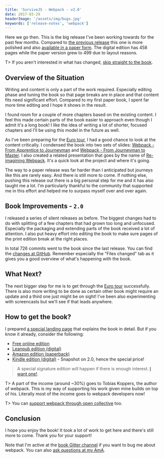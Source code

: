 ```yaml
---
title: 'SurviveJS - Webpack - v2.0'
date: 2017-03-29
headerImage: '/assets/img/bugs.jpg'
keywords: ['release-notes', 'webpack']
---
```


Here we go then. This is the big release I've been working towards for the past few months. Compared to [the previous release](../survivejs-webpack-19) this one is more polished and also [available in a paper form](https://www.amazon.com/dp/9526868803). The digital edition has 458 pages while the paper version grew to 499 due to layout reasons.

T> If you aren't interested in what has changed, [skip straight to the book](/webpack/preface).

## Overview of the Situation

Writing and content is only a part of the work required. Especially editing phase and tuning the book so that page breaks are in place and that content fits need significant effort. Compared to my first paper book, I spent far more time editing and I hope it shows in the result.

I found room for a couple of more chapters based on the existing content. I feel this made certain parts of the book easier to approach even though I admit it's a long book! I like the idea of writing a lot of shorter, focused chapters and I'll be using this model in the future as well.

As I've been preparing for the [Euro tour](../euro-tour-2017), I had a good chance to look at the content critically. I condensed the book into two sets of slides: [Webpack - From Apprentice to Journeyman](https://presentations.survivejs.com/webpack-from-apprentice-to-journeyman) and [Webpack - From Journeyman to Master](https://presentations.survivejs.com/webpack-from-journeyman-to-master/). I also created a related presentation that goes by the name of [Re-imagining Webpack](https://presentations.survivejs.com/re-imagining-webpack/). It's a quick look at the project and where it's going.

The way to a paper release was far harder than I anticipated but journeys like this are rarely easy. And there is still more to come. If nothing else, pushing this release out there is a big personal step for me and it has also taught me a lot. I'm particularly thankful to the community that supported me in this effort and helped me to surpass myself over and over again.

## Book Improvements - `2.0`

I released a series of silent releases as before. The biggest changes had to do with splitting of a few chapters that had grown too long and unfocused. Especially the packaging and extending parts of the book received a lot of attention. I also put heavy effort into editing the book to make sure pages of the print edition break at the right places.

In total 726 commits went to the book since the last release. You can find the [changes at GitHub](https://github.com/survivejs/webpack-book/compare/v1.9.0...v2.0.1). Remember especially the "Files changed" tab as it gives you a good overview of what's happening with the book.

## What Next?

The next bigger step for me is to get through the [Euro tour](../euro-tour-2017) successfully. There is also more writing to be done as certain other book might require an update and a third one just might be on sight! I've been also experimenting with screencasts but we'll see if that leads anywhere.

## How to get the book?

I prepared [a special landing page](/webpack) that explains the book in detail. But if you know it already, consider the following:

* [Free online edition](/webpack/preface)
* [Leanpub edition (digital)](https://leanpub.com/survivejs-webpack)
* [Amazon edition (paperback)](https://www.amazon.com/dp/9526868803)
* [Kindle edition (digital)](https://www.amazon.com/dp/B06XWZZGBS) - Snapshot on 2.0, hence the special price!

> A special signature edition will happen if there is enough interest. [I want one!](https://survivejs.typeform.com/to/LUQK0T).

T> A part of the income (around ~30%) goes to Tobias Koppers, the author of webpack. This is my way of supporting his work given mine builds on top of his. Literally most of the income goes to webpack developers now!

T> You can [support webpack through open collective](https://opencollective.com/webpack) too.

## Conclusion

I hope you enjoy the book! It took a lot of work to get here and there's still more to come. Thank you for your support!

Note that I'm active at the [book Gitter channel](https://gitter.im/survivejs/webpack) if you want to bug me about webpack. You can also [ask questions at my AmA](https://github.com/survivejs/ama/issues).

